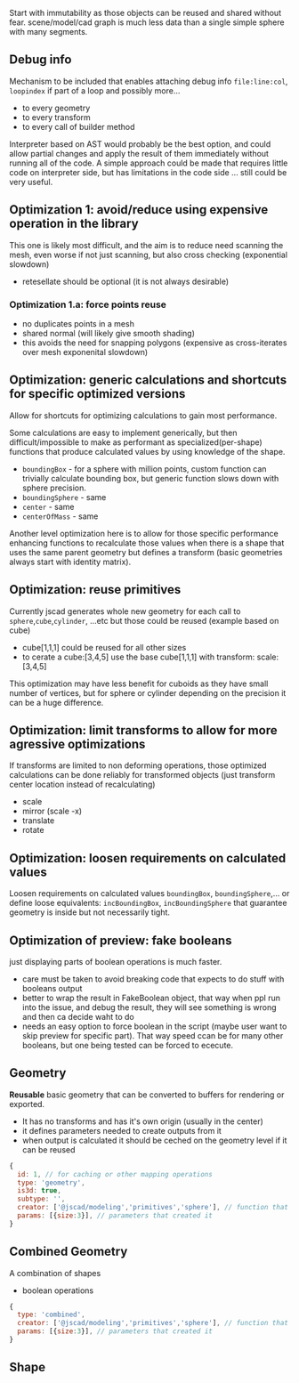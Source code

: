 

Start with immutability as those objects can be reused and shared without fear.
scene/model/cad graph is much less data than a single simple sphere with many segments.



## Debug info

Mechanism to be included that enables attaching debug info `file:line:col`, `loopindex` if part of a loop and possibly more...

- to every geometry
- to every transform
- to every call of builder method

Interpreter based on AST would probably be the best option, and could allow partial changes and apply the result of them immediately without running all of the code. A simple approach could be made that requires little code on interpreter side, but has limitations in the code side ... still could be very useful.

## Optimization 1: avoid/reduce using expensive operation in the library
This one is likely most difficult, and the aim is to reduce need scanning the mesh, even worse if not just scanning,
but also cross checking (exponential slowdown)

 - retesellate should be optional (it is not always desirable)

### Optimization 1.a: force points reuse

 - no duplicates points in a mesh 
 - shared normal (will likely give smooth shading)
 - this avoids the need for snapping polygons (expensive as cross-iterates over mesh exponenital slowdown)

## Optimization: generic calculations and shortcuts for specific optimized versions
Allow for shortcuts for optimizing calculations to gain most performance. 

Some calculations are easy to implement generically, but then difficult/impossible to make as performant as 
specialized(per-shape) functions that produce calculated values by using knowledge of the shape.

 - `boundingBox` - for a sphere with million points, custom function can trivially calculate
   bounding box, but generic function slows down with sphere precision.
 - `boundingSphere` - same
 - `center` - same
 - `centerOfMass` - same

Another level optimization here is to allow for those specific performance enhancing functions to recalculate
those values when there is a shape that uses the same parent geometry but defines a transform (basic geometries always start with identity matrix).

## Optimization: reuse primitives

Currently jscad generates whole new geometry for each call to `sphere`,`cube`,`cylinder`, ...etc but those could be reused (example based on cube)

- cube[1,1,1] could be reused for all other sizes
- to cerate a cube:[3,4,5] use the base cube[1,1,1] with transform: scale:[3,4,5]

This optimization may have less benefit for cuboids as they have small number of vertices, but for sphere or cylinder depending on the precision it can be a huge difference.

## Optimization: limit transforms to allow for more agressive optimizations
If transforms are limited to non deforming operations, those optimized calculations can
be done reliably for transformed objects (just transform center location instead of recalculating)

 - scale
 - mirror (scale -x)
 - translate
 - rotate

## Optimization: loosen requirements on calculated values
Loosen requirements on calculated values `boundingBox`, `boundingSphere`,... or define loose
equivalents: `incBoundingBox`, `incBoundingSphere` that guarantee geometry is inside but not 
necessarily tight.

## Optimization of preview: fake booleans
just displaying parts of boolean operations is much faster.

 - care must be taken to avoid breaking code that expects to do stuff with booleans output
 - better to wrap the result in FakeBoolean object, that way when ppl run into the issue, and debug 
   the result, they will see something is wrong and then ca decide waht to do
 - needs an easy option to force boolean in the script (maybe user want to skip preview for specific part).
   That way speed ccan be for many other booleans, but one being tested can be forced to ececute.

## Geometry 

**Reusable**  basic geometry that can be converted to buffers for rendering or exported.
 - It has no transforms and has it's own origin (usually in the center)
 - it defines parameters needed to create outputs from it
 - when output is calculated it should be ceched on the geometry level if it can be reused
```js
{
  id: 1, // for caching or other mapping operations
  type: 'geometry',
  is3d: true,
  subtype: '',
  creator: ['@jscad/modeling','primitives','sphere'], // function that creates the geometry
  params: [{size:3}], // parameters that created it
}
```

## Combined Geometry
A combination of shapes
 - boolean operations 

```js
{
  type: 'combined',
  creator: ['@jscad/modeling','primitives','sphere'], // function that creates the geometry
  params: [{size:3}], // parameters that created it
}
```

## Shape
